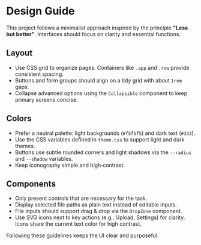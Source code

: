 # Design Guide

This project follows a minimalist approach inspired by the principle **"Less but better"**. Interfaces should focus on clarity and essential functions.

## Layout
- Use CSS grid to organize pages. Containers like `.app` and `.row` provide consistent spacing.
- Buttons and form groups should align on a tidy grid with about `1rem` gaps.
- Collapse advanced options using the `Collapsible` component to keep primary screens concise.

## Colors
- Prefer a neutral palette: light backgrounds (`#f5f5f5`) and dark text (`#333`).
- Use the CSS variables defined in `theme.css` to support light and dark themes.
- Buttons use subtle rounded corners and light shadows via the `--radius` and `--shadow` variables.
- Keep iconography simple and high‑contrast.

## Components
- Only present controls that are necessary for the task.
- Display selected file paths as plain text instead of editable inputs.
- File inputs should support drag & drop via the `DropZone` component.
- Use SVG icons next to key actions (e.g., Upload, Settings) for clarity. Icons share the current text color for high contrast.

Following these guidelines keeps the UI clear and purposeful.
